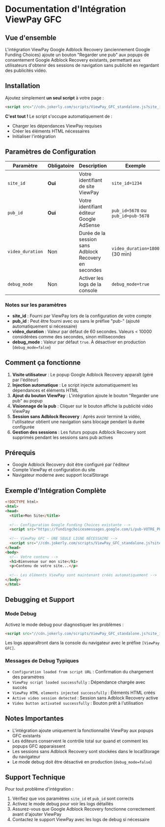 # Documentation d'Intégration ViewPay GFC

## Vue d'ensemble

L'intégration ViewPay Google Adblock Recovery (anciennement Google Funding Choices) ajoute un bouton "Regarder une pub" aux popups de consentement Google Adblock Recovery existants, permettant aux utilisateurs d'obtenir des sessions de navigation sans publicité en regardant des publicités vidéo.

## Installation

Ajoutez simplement **un seul script** à votre page :

```html
<script src="//cdn.jokerly.com/scripts/ViewPay_GFC_standalone.js?site_id=VOTRE_SITE_ID&pub_id=VOTRE_PUB_ID&video_duration=1800&debug_mode=false" defer></script>
```

**C'est tout !** Le script s'occupe automatiquement de :
- Charger les dépendances ViewPay requises
- Créer les éléments HTML nécessaires
- Initialiser l'intégration

## Paramètres de Configuration

| Paramètre | Obligatoire | Description | Exemple |
|-----------|-------------|-------------|---------|
| `site_id` | **Oui** | Votre identifiant de site ViewPay | `site_id=1234` |
| `pub_id` | **Oui** | Votre identifiant éditeur Google AdSense | `pub_id=5678` ou `pub_id=pub-5678` |
| `video_duration` | Non | Durée de la session sans Adblock Recovery en secondes | `video_duration=1800` (30 min) |
| `debug_mode` | Non | Activer les logs de la console | `debug_mode=true` |

### Notes sur les paramètres

- **site_id** : Fourni par ViewPay lors de la configuration de votre compte
- **pub_id** : Peut être fourni avec ou sans le préfixe "pub-" (ajouté automatiquement si nécessaire)
- **video_duration** : Valeur par défaut de 60 secondes. Valeurs < 10000 considérées comme des secondes, sinon millisecondes
- **debug_mode** : Valeur par défaut `true`. À désactiver en production (`debug_mode=false`)

## Comment ça fonctionne

1. **Visite utilisateur** : Le popup Google Adblock Recovery apparaît (géré par l'éditeur)
2. **Injection automatique** : Le script injecte automatiquement les dépendances et éléments HTML
3. **Ajout du bouton ViewPay** : L'intégration ajoute le bouton "Regarder une pub" au popup
4. **Visionnage de la pub** : Cliquer sur le bouton affiche la publicité vidéo ViewPay
5. **Session sans Adblock Recovery** : Après avoir terminé la vidéo, l'utilisateur obtient une navigation sans blocage pendant la durée configurée
6. **Gestion des sessions** : Les futurs popups Adblock Recovery sont supprimés pendant les sessions sans pub actives

## Prérequis

- Google Adblock Recovery doit être configuré par l'éditeur
- Compte ViewPay et configuration du site
- Navigateur moderne avec support localStorage

## Exemple d'Intégration Complète

```html
<!DOCTYPE html>
<html>
<head>
  <title>Mon Site</title>
  
  <!-- Configuration Google Funding Choices existante -->
  <script src="https://fundingchoicesmessages.google.com/i/pub-VOTRE_PUB_ID?ers=1"></script>
  
  <!-- ViewPay GFC - UNE SEULE LIGNE NÉCESSAIRE -->
  <script src="//cdn.jokerly.com/scripts/ViewPay_GFC_standalone.js?site_id=1234&pub_id=5678&video_duration=1800&debug_mode=false" defer></script>
</head>
<body>
  <!-- Votre contenu -->
  <h1>Bienvenue sur mon site</h1>
  <p>Contenu de votre site...</p>
  
  <!-- Les éléments ViewPay sont maintenant créés automatiquement -->
</body>
</html>
```

## Debugging et Support

### Mode Debug

Activez le mode debug pour diagnostiquer les problèmes :
```html
<script src="//cdn.jokerly.com/scripts/ViewPay_GFC_standalone.js?site_id=1234&pub_id=5678&debug_mode=true" defer></script>
```

Les logs apparaîtront dans la console du navigateur avec le préfixe `[ViewPay GFC]`.

### Messages de Debug Typiques

- `Configuration loaded from script URL` : Confirmation du chargement des paramètres
- `ViewPay script loaded successfully` : Dépendance chargée avec succès
- `ViewPay HTML elements injected successfully` : Éléments HTML créés
- `Active video session detected` : Session sans Adblock Recovery active
- `Video button activated successfully` : Bouton prêt à l'utilisation

## Notes Importantes

- L'intégration ajoute uniquement la fonctionnalité ViewPay aux popups GFC existants
- Les éditeurs conservent le contrôle total sur quand et comment les popups GFC apparaissent  
- Les sessions sans Adblock Recovery sont stockées dans le localStorage du navigateur
- Le mode debug doit être désactivé en production (`debug_mode=false`)

## Support Technique

Pour tout problème d'intégration :
1. Vérifiez que vos paramètres `site_id` et `pub_id` sont corrects
2. Activez le mode debug pour voir les logs détaillés
3. Assurez-vous que Google Adblock Recovery fonctionne correctement avant d'ajouter ViewPay
4. Contactez le support ViewPay avec les logs de debug si nécessaire
